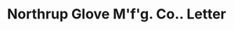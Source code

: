 ---
doi: 10.7916/D8XK9SM8
date_other: '1890'
date_other_textual: 1890-1899
form: correspondence
genre:
- Letters (correspondence)
name:
- Northrup Glove M'f'g. Co.
object_in_context_url: https://biggert.cul.columbia.edu/items/view/ave_biggert_00924
subject_hierarchical_geographic:
- Johnstown, New York, United States
subject_name:
- Northrup Glove M'f'g. Co.
title: Northrup Glove M'f'g. Co.. Letter
sort_title: Northrup Glove M'f'g. Co.. Letter
call_number: ave_biggert_00924
coordinates:
- 43.007222222222225,-74.37222222222222
pid: ave_biggert_00924
identifiers: ave_biggert_00924
thumbnail: https://derivativo-2.library.columbia.edu/iiif/2/ldpd:345913/full/!256,256/0/native.jpg
permalink: "/items/ave_biggert_00924/"
layout: iiif-image-page
---